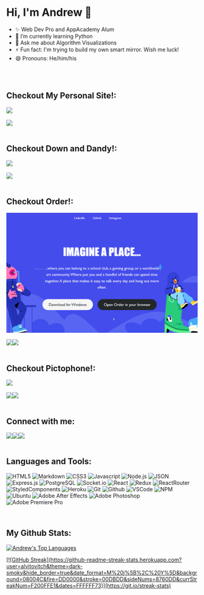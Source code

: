 # Hi, I'm Andrew 🌱</b>

- ✨ Web Dev Pro and AppAcademy Alum
- 🔭 I’m currently learning Python
- 💬 Ask me about Algorithm Visualizations
- ⚡ Fun fact: I'm trying to build my own smart mirror. Wish me luck!
- 😄 Pronouns: He/him/his


<br>
<br>

## Checkout My Personal Site!:
<p>
<a href="https://alvitovitch.github.io/personal_site/" target="_blank" >
  <img width='600' src="./assets/vapor.gif" />
</a>
</p>

<a href="https://github.com/alvitovitch/personal_site/" target="_blank">
    <img align="left"  src="https://img.shields.io/badge/GitHub-100000?style=for-the-badge&logo=github&logoColor=white" />
  </a>

<br>
<br>

## Checkout Down and Dandy!:
<p>
<a href="https://alvitovitch.github.io/Down_and_Dandy/" target="_blank" >
  <img width='600' src="./assets/DnD.gif"  />
</a>
</p>

  <a href="https://github.com/alvitovitch/Down_and_Dandy/" target="_blank">
    <img align="left"  src="https://img.shields.io/badge/GitHub-100000?style=for-the-badge&logo=github&logoColor=white" />
  </a>


<br>
<br>

## Checkout Order!:
<p>
<a href="https://app-order-vitovitch.herokuapp.com/#/" target="_blank" >
  <img width='600' src="./assets/OrderScreenShot2.png" />
</a>
</p>

<a href="https://app-order-vitovitch.herokuapp.com/#/" target="_blank" >
  <img align="left"  src="https://img.shields.io/badge/Heroku-430098?style=for-the-badge&logo=heroku&logoColor=white" />
</a>
  <a href="https://github.com/alvitovitch/Order" target="_blank">
    <img align="left"  src="https://img.shields.io/badge/GitHub-100000?style=for-the-badge&logo=github&logoColor=white" />
</a>
  
<br>
<br>

## Checkout Pictophone!:
<p>
<a href="https://pictophone.herokuapp.com/#/" target="_blank" >
  <img width='600' src="./assets/freedraw_demo.gif" />
</a>
</p>

<a href="https://pictophone.herokuapp.com/#/" target="_blank" >
  <img align="left"  src="https://img.shields.io/badge/Heroku-430098?style=for-the-badge&logo=heroku&logoColor=white" />
  </a>
  <a href="https://github.com/alvitovitch/Pictophone" target="_blank">
    <img align="left"  src="https://img.shields.io/badge/GitHub-100000?style=for-the-badge&logo=github&logoColor=white" />
  </a>

<br>
<br>

## Connect with me:
<a href="https://www.linkedin.com/in/alvitovitch/" target="_blank" >
  <img align="left"  src="https://img.shields.io/badge/LinkedIn-0077B5?style=for-the-badge&logo=linkedin&logoColor=white" />
  </a>
  <a href="https://angel.co/u/andrew-vitovitch" target="_blank">
    <img align="left"  src="https://img.shields.io/badge/AngelList-%23D4D4D4.svg?style=for-the-badge&logo=AngelList&logoColor=black" />
  </a>
  <a href="mailto:alvitovitch@gmail.com" target="_blank">
    <img align="left"src="https://img.shields.io/badge/Gmail-D14836?style=for-the-badge&logo=gmail&logoColor=white" />
  </a>

  <br>
  <br>

 ## Languages and Tools:
![HTML5](https://img.shields.io/badge/HTML5-E34F26?style=for-the-badge&logo=html5&logoColor=white)
![Markdown](https://img.shields.io/badge/Markdown-000000?style=for-the-badge&logo=markdown&logoColor=white)
![CSS3](https://img.shields.io/badge/CSS3-1572B6?style=for-the-badge&logo=css3&logoColor=white)
![Javascript](https://img.shields.io/badge/JavaScript-F7DF1E?style=for-the-badge&logo=javascript&logoColor=black)
![Node.js](https://img.shields.io/badge/Node.js-339933?style=for-the-badge&logo=nodedotjs&logoColor=white)
![JSON](https://img.shields.io/badge/json-5E5C5C?style=for-the-badge&logo=json&logoColor=white)
![Express.js](https://img.shields.io/badge/Express.js-404D59?style=for-the-badge)
![PostgreSQL](https://img.shields.io/badge/PostgreSQL-316192?style=for-the-badge&logo=postgresql&logoColor=white)
![Socket.io](https://img.shields.io/badge/Socket.io-black?style=for-the-badge&logo=socket.io&badgeColor=010101)
![React](https://img.shields.io/badge/React-20232A?style=for-the-badge&logo=react&logoColor=61DAFB)
![Redux](https://img.shields.io/badge/Redux-593D88?style=for-the-badge&logo=redux&logoColor=white)
![ReactRouter](https://img.shields.io/badge/React_Router-CA4245?style=for-the-badge&logo=react-router&logoColor=white)
![StyledComponents](https://img.shields.io/badge/styled--components-DB7093?style=for-the-badge&logo=styled-components&logoColor=white)
![Heroku](https://img.shields.io/badge/Heroku-430098?style=for-the-badge&logo=heroku&logoColor=white)
![Git](https://img.shields.io/badge/Git-F05032?style=for-the-badge&logo=git&logoColor=white)
![Github](https://img.shields.io/badge/GitHub-100000?style=for-the-badge&logo=github&logoColor=white)
![VSCode](https://img.shields.io/badge/Visual_Studio_Code-0078D4?style=for-the-badge&logo=visual%20studio%20code&logoColor=white)
![NPM](https://img.shields.io/badge/npm-CB3837?style=for-the-badge&logo=npm&logoColor=white)
![Ubuntu](https://img.shields.io/badge/Ubuntu-E95420?style=for-the-badge&logo=ubuntu&logoColor=white)
![Adobe After Effects](https://img.shields.io/badge/Adobe%20After%20Effects-9999FF.svg?style=for-the-badge&logo=Adobe%20After%20Effects&logoColor=white)
![Adobe Photoshop](https://img.shields.io/badge/adobe%20photoshop-%2331A8FF.svg?style=for-the-badge&logo=adobe%20photoshop&logoColor=white)
![Adobe Premiere Pro](https://img.shields.io/badge/Adobe%20Premiere%20Pro-9999FF.svg?style=for-the-badge&logo=Adobe%20Premiere%20Pro&logoColor=white)




<br>


## My Github Stats:


 <p align="left" >
 <a href="#"><img alt="Andrew's Top Languages" height="170px"src="https://github-readme-stats.vercel.app/api/top-langs/?username=alvitovitch&langs_count=8&count_private=true&layout=compact&theme=react&hide_border=false&bg_color=0D1117" /></a>
<!--
 <a href="#"><img alt="Andrew's Github Stats"  height="170px" src="https://github-readme-stats.vercel.app/api?username=alvitovitch&show_icons=false&count_private=true&theme=react&hide_border=true&bg_color=0D1117" /></a> -->
 </p>
 <p align="left" >
 <a href="#">
  [![GitHub Streak](https://github-readme-streak-stats.herokuapp.com?user=alvitovitch&theme=dark-smoky&hide_border=true&date_format=M%20j%5B%2C%20Y%5D&background=08004C&fire=DD0000&stroke=00DBDD&sideNums=8760DD&currStreakNum=F200FFE1&dates=FFFFFF73)](https://git.io/streak-stats)
 </a>


